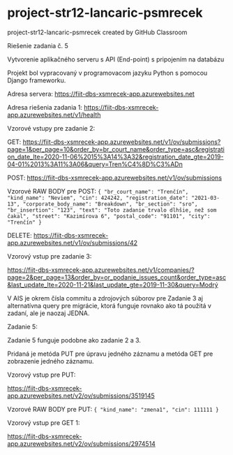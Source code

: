 # project-str12-lancaric-psmrecek
project-str12-lancaric-psmrecek created by GitHub Classroom

Riešenie zadania č. 5

Vytvorenie aplikačného serveru s API (End-point) s pripojením na databázu

Projekt bol vypracovaný v programovacom jazyku Python s pomocou Django frameworku.

Adresa servera: https://fiit-dbs-xsmrecek-app.azurewebsites.net

Adresa riešenia zadania 1: https://fiit-dbs-xsmrecek-app.azurewebsites.net/v1/health

Vzorové vstupy pre zadanie 2:

GET: 
https://fiit-dbs-xsmrecek-app.azurewebsites.net/v1/ov/submissions?page=1&per_page=10&order_by=br_court_name&order_type=asc&registration_date_lte=2020-11-06%2015%3A14%3A32&registration_date_gte=2019-04-01%2013%3A11%3A06&query=Tren%C4%8D%C3%ADn

POST: 
https://fiit-dbs-xsmrecek-app.azurewebsites.net/v1/ov/submissions

Vzorové RAW BODY pre POST:
`{
    "br_court_name": "Trenčín",
    "kind_name": "Neviem",
    "cin": 424242,
    "registration_date": "2021-03-13",
    "corporate_body_name": "Breakdown",
    "br_section": "sro",
    "br_insertion": "123",
    "text": "Toto zadanie trvalo dlhšie, než som čakal",
    "street": "Kazimírova 6",
    "postal_code": "91101",
    "city": "Trenčín"
}`

DELETE: https://fiit-dbs-xsmrecek-app.azurewebsites.net/v1/ov/submissions/42

Vzorový vstup pre zadanie 3:

https://fiit-dbs-xsmrecek-app.azurewebsites.net/v1/companies/?page=2&per_page=13&order_by=or_podanie_issues_count&order_type=asc&last_update_lte=2020-11-21&last_update_gte=2019-11-30&query=Modrý

V AIS je okrem čísla commitu a zdrojových súborov pre Zadanie 3 aj alternatívna query pre migrácie, ktorá funguje rovnako ako tá použitá v zadaní, ale je naozaj JEDNA.

Zadanie 5:

Zadanie 5 funguje podobne ako zadanie 2 a 3.

Pridaná je metóda PUT pre úpravu jedného záznamu a metóda GET pre zobrazenie jedného záznamu.

Vzorový vstup pre PUT:

https://fiit-dbs-xsmrecek-app.azurewebsites.net/v2/ov/submissions/3519145

Vzorové RAW BODY pre PUT:
`{
    "kind_name": "zmena1",
    "cin": 111111
}`

Vzorový vstup pre GET 1:

https://fiit-dbs-xsmrecek-app.azurewebsites.net/v2/ov/submissions/2974514

